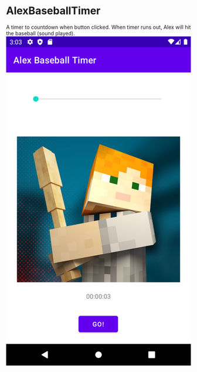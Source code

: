 # AlexBaseballTimer
A timer to countdown when button clicked. When timer runs out, Alex will hit the baseball (sound played).
![product](./appImages/product.png)
